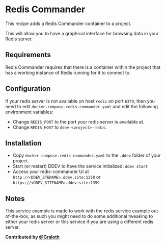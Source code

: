 # Redis Commander

This recipe adds a Redis Commander container to a project.

This will allow you to have a graphical interface for browsing data in your Redis server.

## Requirements

Redis Commander requires that there is a container within the project that has a working instance of Redis running for it to connect to.

## Configuration

If your redis server is not available on host `redis` on port `6379`, then you need to edit `docker-compose.redis-commander.yaml` and edit the following environment variables:

* Change `REDIS_PORT` to the port your redis server is available at.
* Change `REDIS_HOST` to `ddev-<project>-redis`.

## Installation

* Copy `docker-compose.redis-commander.yaml` to the `.ddev` folder of your project.
* Start (or restart) DDEV to have the service initialized: `ddev start`
* Access your redis-commander UI at `http://<DDEV_STENAME>.ddev.site:1358` or `https://<DDEV_SITENAME>.ddev.site:1359`

## Notes

This service example is made to work with the redis service example out-of-the-box, as such you might need to do some additional tweaking to either your redis server or this service if you are using a different redis server.

**Contributed by [@Graloth](https://github.com/Graloth)**
